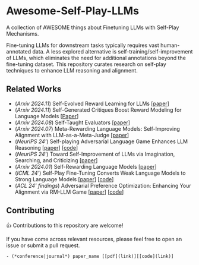 # Awesome-Self-Play-LLMs
A collection of AWESOME things about Finetuning LLMs with Self-Play Mechanisms.

Fine-tuning LLMs for downstream tasks typically requires vast human-annotated data. A less explored alternative is self-training/self-improvement of LLMs, which eliminates the need for additional annotations beyond the fine-tuning dataset. This repository curates research on self-play techniques to enhance LLM reasoning and alignment.




## Related Works
- (*Arxiv 2024.11*) Self-Evolved Reward Learning for LLMs [[paper](https://arxiv.org/abs/2411.00418)]
- (*Arxiv 2024.11*) Self-Generated Critiques Boost Reward Modeling for Language Models [[Paper](https://arxiv.org/abs/2411.16646)]
- (*Arxiv 2024.08*) Self-Taught Evaluators [[paper](https://arxiv.org/abs/2408.02666)]
- (*Arxiv 2024.07*) Meta-Rewarding Language Models: Self-Improving Alignment with LLM-as-a-Meta-Judge [[paper](https://arxiv.org/abs/2407.19594)]
- (*NeurIPS 24'*) Self-playing Adversarial Language Game Enhances LLM Reasoning [[paper](https://arxiv.org/abs/2404.10642)] [[code](https://github.com/Linear95/SPAG)]
- (*NeurIPS 24'*) Toward Self-Improvement of LLMs via Imagination, Searching, and Criticizing [[paper](https://arxiv.org/abs/2404.12253)]
- (*Arxiv 2024.01*) Self-Rewarding Language Models [[paper](https://arxiv.org/abs/2401.10020)]
- (*ICML 24'*) Self-Play Fine-Tuning Converts Weak Language Models to Strong Language Models [[paper](https://arxiv.org/abs/2401.01335)] [[code](https://github.com/uclaml/SPIN)]
- (*ACL 24' findings*) Adversarial Preference Optimization: Enhancing Your Alignment via RM-LLM Game [[paper](https://arxiv.org/abs/2311.08045)] [[code](https://github.com/Linear95/APO)]


## Contributing
👍 Contributions to this repository are welcome! 

If you have come across relevant resources, please feel free to open an issue or submit a pull request.

```
- (*conference|journal*) paper_name [[pdf](link)][[code](link)]
```
